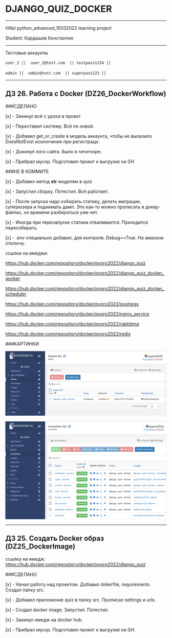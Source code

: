 # DJANGO_QUIZ_DOCKER
-----------------------------------------------------------------------------------------------------------------------
Hillel python_advanced_15032022 learning project

Student: Кардашев Константин

------------------------------------------------------------------------------------------------------------------------

Тестовые аккаунты

    user_2 ||  user_2@test.com  || testpass1234 ||

    admin ||  admin@test.com  || superpass123 || 

------------------------------------------------------------------------------------------------------------------------
ДЗ 26. Работа с Docker (DZ26_DockerWorkflow)
------------------------------------------------------------------------------------------------------------------------

###СДЕЛАНО

[x] - Закинул всё с урока в проект

[х] - Переставил систему. Всё по новой.

[x] - Добавил get_or_create в модель аккаунта, чтобы не вылазило DoesNotExist исключение при регистраци.

[x] - Докинул лого сайта. Было в гитигноре.

[x] - Прибрал мусор. Подготовил проект к выгрузке на GH


###НЕ В КОММИТЕ

[x] - Добавил метод __str__ моделям в quiz

[x] - Запустил сборку. Потестил. Всё работает.

[x] - После запуска надо собирать статику, делать миграции, суперюзера и поднимать дамп. Это как-то можно прописать
в докер-файлах, но времени разбираться уже нет. 

[х] - Иногда при перезапуске статика отваливается. Приходится пересобирать.

[х] - .env специально добавил, для контроля. Debug==True. На амазоне отключу.


ссылки на имеджи: 

https://hub.docker.com/repository/docker/pypro2022/django_quiz

https://hub.docker.com/repository/docker/pypro2022/django_quiz_docker_worker

https://hub.docker.com/repository/docker/pypro2022/django_quiz_docker_scheduler

https://hub.docker.com/repository/docker/pypro2022/postgres

https://hub.docker.com/repository/docker/pypro2022/nginx_service

https://hub.docker.com/repository/docker/pypro2022/rabbitmq

https://hub.docker.com/repository/docker/pypro2022/redis

###КАРТИНКИ

![stack.png](stack.png)

![containers.png](containers.png)


------------------------------------------------------------------------------------------------------------------------
ДЗ 25. Создать Docker образ (DZ25_DockerImage)
------------------------------------------------------------------------------------------------------------------------
ссылка на имедж: https://hub.docker.com/repository/docker/pypro2022/django_quiz

###СДЕЛАНО

[x] - Начал работу над проектом. Добавил dokerfile, requirements. Создал папку src.

[x] - Добавил приложение quiz в папку src. Прописал settings и urls.

[x] - Создал docker image. Запустил. Потестил.

[x] - Закинул имедж на docker hub. 

[x] - Прибрал мусор. Подготовил проект к выгрузке на GH.
